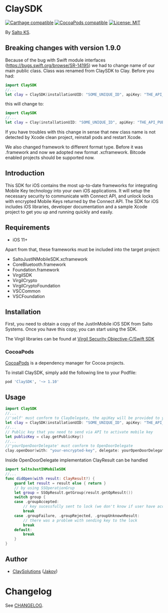 # ClaySDK

<p align="left">
<a href="https://github.com/Carthage/Carthage"><img src="https://img.shields.io/badge/Carthage-compatible-4BC51D.svg?style=flat" alt="Carthage compatible" /></a>
<a href="https://cocoapods.org/pods/ClaySDK"><img src="https://img.shields.io/cocoapods/v/ClaySDK.svg" alt="CocoaPods compatible" /></a>
<a href="https://raw.githubusercontent.com/jakov-clay/ClaySDK/master/LICENSE"><img src="http://img.shields.io/badge/license-MIT-blue.svg?style=flat" alt="License: MIT" /></a>
</p>

By [Salto KS](https://saltoks.com/).

## Breaking changes with version 1.9.0
Because of the bug with Swift module interfaces (https://bugs.swift.org/browse/SR-14195) we had to change name of our main public class. Class was renamed from ClaySDK to Clay.
Before you had:
```swift
import ClaySDK
//...
let clay = ClaySDK(installationUID: "SOME_UNIQUE_ID", apiKey: "THE_API_PUBLIC_KEY", delegate: self)
```
this will change to:
```swift
import ClaySDK
//...
let clay = Clay(installationUID: "SOME_UNIQUE_ID", apiKey: "THE_API_PUBLIC_KEY", delegate: self)
```
If you have troubles with this change in sense that new class name is not detected by Xcode clean project, reinstall pods and restart Xcode.

We also changed framework to different format type. Before it was .framework and now we adopted new format .xcframework.
Bitcode enabled projects should be supported now.

## Introduction

This SDK for iOS contains the most up-to-date frameworks for integrating Mobile Key technology into your own iOS applications. It will setup the necessary security to communicate with Connect API, and unlock locks with encrypted Mobile Keys returned by the Connect API. The SDK for iOS includes iOS libraries, developer documentation and a sample Xcode project to get you up and running quickly and easily.

## Requirements

* iOS 11+

Apart from that, these frameworks must be included into the target project:

- SaltoJustINMobileSDK.xcframework
- CoreBluetooth.framework
- Foundation.framework
- VirgilSDK
- VirgilCrypto
- VirgilCryptoFoundation
- VSCCommon
- VSCFoundation

## Installation

First, you need to obtain a copy of the JustInMobile iOS SDK from Salto Systems. Once you have this copy, you can start using the SDK.

The Virgil libraries can be found at [Virgil Security Objective-C/Swift SDK](https://github.com/VirgilSecurity/virgil-sdk-x)

### CocoaPods

[CocoaPods](https://cocoapods.org/) is a dependency manager for Cocoa projects.

To install ClaySDK, simply add the following line to your Podfile:

```ruby
pod 'ClaySDK', '~> 1.10'
```

## Usage

```swift
import ClaySDK
//...
//'self' must conform to ClayDelegate, the apiKey will be provided to you
let clay = ClaySDK(installationUID: "SOME_UNIQUE_ID", apiKey: "THE_API_PUBLIC_KEY", delegate: self)
//...
// Public key that you need to send via API to activate mobile key
let publicKey = clay.getPublicKey()
//...
//'yourOpenDoorDelegate' must conform to OpenDoorDelegate
clay.openDoor(with: "your-encrypted-key", delegate: yourOpenDoorDelegate)
```
Inside OpenDoorDelegate implementation ClayResult can be handled
```swift
import SaltoJustINMobileSDK
//...
func didOpen(with result: ClayResult?) {
    guard let result = result else { return }
    // by using SSOperationGrup
    let group = SSOpResult.getGroup(result.getOpResult())
    switch group {
    case .groupAccepted: 
        // key sucessfully sent to lock (we don't know if user have access, access is indicated by light of the lock)
        break
    case .groupFailure, .groupRejected, .groupUnknownResult:
        // there was a problem with sending key to the lock
        break
    default:
        break
    }
}
```

## Author

* [ClaySolutions](https://github.com/ClaySolutions) ([Jakov](https://github.com/jakov-clay))

# Changelog

See [CHANGELOG](CHANGELOG.md).
